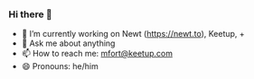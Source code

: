 ### Hi there 👋

- 🔭 I’m currently working on Newt (https://newt.to), Keetup, +
- 💬 Ask me about anything
- 📫 How to reach me: mfort@keetup.com
- 😄 Pronouns: he/him
<!--
**mqtik/mqtik** is a ✨ _special_ ✨ repository because its `README.md` (this file) appears on your GitHub profile.

Here are some ideas to get you started:

- 🔭 I’m currently working on ...
- 🌱 I’m currently learning ...
- 👯 I’m looking to collaborate on ...
- 🤔 I’m looking for help with ...
- 💬 Ask me about ...
- 📫 How to reach me: ...
- 😄 Pronouns: ...
- ⚡ Fun fact: ...
-->
